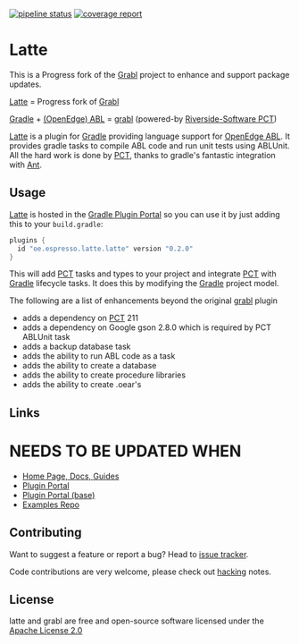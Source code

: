 [![pipeline status][pipeline-img]][pipeline-target] [![coverage report][coverage-img]][coverage-target]

# Latte #

This is a Progress fork of the [Grabl](https://gitlab.com/grabl) project to enhance and support package updates.

[Latte] = Progress fork of [Grabl][]

[Gradle] + [(OpenEdge) ABL][OpenEdge] = [grabl][] (powered-by [Riverside-Software PCT][PCT])

[Latte] is a plugin for [Gradle] providing language support for
[OpenEdge ABL][OpenEdge].  It provides gradle tasks to compile ABL code
and run unit tests using ABLUnit.  All the hard work is done by [PCT],
thanks to gradle's fantastic integration with [Ant].

## Usage ##

[Latte] is hosted in the [Gradle Plugin Portal][grportal-grabl] so you
can use it by just adding this to your `build.gradle`:


``` groovy
plugins {
  id "oe.espresso.latte.latte" version "0.2.0"
}
```

This will add [PCT][] tasks and types to your project and integrate
[PCT] with [Gradle] lifecycle tasks. It does this by modifying the
[Gradle] project model.  

The following are a list of enhancements beyond the original [grabl] plugin

 - adds a dependency on [PCT] 211
 - adds a dependency on Google gson 2.8.0 which is required by PCT ABLUnit task
 - adds a backup database task
 - adds the ability to run ABL code as a task
 - adds the ability to create a database
 - adds the ability to create procedure libraries
 - adds the ability to create .oear's
 
## Links ##

# NEEDS TO BE UPDATED WHEN 
- [Home Page, Docs, Guides][grabl]
- [Plugin Portal][grportal-grabl]
- [Plugin Portal (base)][grportal-grabl-base]
- [Examples Repo](https://gitlab.com/grabl/grabl-samples)

## Contributing ##

Want to suggest a feature or report a bug? Head to [issue tracker][issues].

Code contributions are very welcome, please check out [hacking][] notes.

## License ##

latte and grabl are free and open-source software licensed under the
[Apache License 2.0](https://github.com/progress/latte/LICENSE)



[Gradle]: https://gradle.org/
[OpenEdge]: https://www.progress.com/openedge
[latte]: https://github.com/progress/latte
[grabl]: https://grabl.gitlab.io/
[PCT]: https://github.com/Riverside-Software/pct
[Ant]: http://ant.apache.org/
[issues]: https://github.com/progress/latte/issues
[hacking]: HACKING.md
[pipeline-img]: https://gitlab.com/grabl/grabl/badges/master/pipeline.svg
[pipeline-target]: https://gitlab.com/grabl/grabl/commits/master
[coverage-img]: https://gitlab.com/grabl/grabl/badges/master/coverage.svg
[coverage-target]: https://grabl.gitlab.io/grabl/reports/clover/html/
[grportal-grabl]: https://plugins.gradle.org/plugin/oe.espresso.latte
[grportal-grabl-base]: https://plugins.gradle.org/plugin/oe.espresso.latte-base
